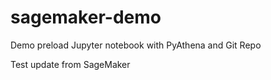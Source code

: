 # sagemaker-demo
Demo preload Jupyter notebook with PyAthena and Git Repo

Test update from SageMaker